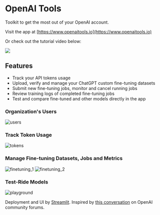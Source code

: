 # OpenAI Tools
Toolkit to get the most out of your OpenAI account.

Visit the app at [https://www.openaitools.io](https://www.openaitools.io)

Or check out the tutorial video below:

[![](https://markdown-videos-api.jorgenkh.no/youtube/ZFMahUWQin4)](https://youtu.be/ZFMahUWQin4)

## Features
- Track your API tokens usage
- Upload, verify and manage your ChatGPT custom fine-tuning datasets
- Submit new fine-tuning jobs, monitor and cancel running jobs
- Review training logs of completed fine-tuning jobs
- Test and compare fine-tuned and other models directly in the app

### Organization's Users
![users](https://github.com/tipani86/OpenAI-Tools/assets/60060750/d4bc1add-10f3-4472-8f85-b6a32b21a623)

### Track Token Usage
![tokens](https://github.com/tipani86/OpenAI-Tools/assets/60060750/e871ba47-6ff0-4ac2-8169-5a9a0ee53d37)

### Manage Fine-tuning Datasets, Jobs and Metrics
![finetuning_1](https://github.com/tipani86/OpenAI-Tools/assets/60060750/4eafdc5f-e702-413b-8e97-68cc7420ff4b)
![finetuning_2](https://github.com/tipani86/OpenAI-Tools/assets/60060750/21f706ba-06ef-4f5b-9fc1-bfa29dda0f1a)

### Test-Ride Models
![playground](https://github.com/tipani86/OpenAI-Tools/assets/60060750/a8998700-255d-4b3e-9017-c41eec07ed55)

Deployment and UI by [Streamlit](https://streamlit.io). Inspired by [this conversation](https://community.openai.com/t/how-to-track-individual-usage/15935) on OpenAI community forums.
